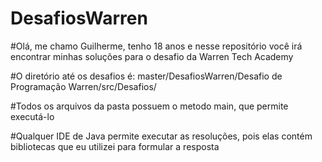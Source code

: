 # DesafiosWarren

#Olá, me chamo Guilherme, tenho 18 anos e nesse repositório você irá encontrar minhas soluções para o desafio da Warren Tech Academy

#O diretório até os desafios é: master/DesafiosWarren/Desafio de Programação Warren/src/Desafios/

#Todos os arquivos da pasta possuem o metodo main, que permite executá-lo

#Qualquer IDE de Java permite executar as resoluções, pois elas contém bibliotecas que eu utilizei para formular a resposta

